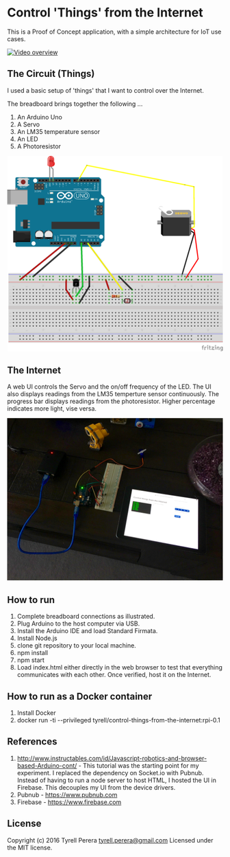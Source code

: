 # Control 'Things' from the Internet
This is a Proof of Concept application, with a simple architecture for IoT use cases.

[![Video overview](https://img.youtube.com/vi/F-WoFkbe0uc/0.jpg)](https://youtu.be/F-WoFkbe0uc "Video overview")


## The Circuit (Things)
I used a basic setup of 'things' that I want to control over the Internet.

The breadboard brings together the following ...

 1. An Arduino Uno 
 2. A Servo
 3. An LM35 temperature sensor
 4. An LED
 5. A Photoresistor
 
![Things circuit diagram](https://raw.githubusercontent.com/tyrell/control-things-from-the-internet/master/circuit/control-things-from-the-internet.png?token=AAvfoXWbH1XVzK6YvDV0Z3DYLoNjNpc9ks5XOAvzwA%3D%3D "Things circuit diagram")
 

## The Internet
A web UI controls the Servo and the on/off frequency of the LED. The UI also displays readings from the LM35 temperture sensor continuously. The progress bar displays readings from the photoresistor. Higher percentage indicates more light, vise versa.

![Demo Photo](https://raw.githubusercontent.com/tyrell/control-things-from-the-internet/master/circuit/demo-picture.png?token=AAvfoRKTzsJ-6WAqpflyjB_hRAdjU-g0ks5XOAucwA%3D%3D "Demo Photo")


## How to run
1. Complete breadboard connections as illustrated.
2. Plug Arduino to the host computer via USB.
3. Install the Arduino IDE and load Standard Firmata.
4. Install Node.js  
5. clone git repository to your local machine.
6. npm install
7. npm start
6. Load index.html either directly in the web browser to test that everything communicates with each other. Once verified, host it on the Internet.

## How to run as a Docker container
1. Install Docker
2. docker run -ti --privileged tyrell/control-things-from-the-internet:rpi-0.1

## References
1. http://www.instructables.com/id/Javascript-robotics-and-browser-based-Arduino-cont/ - This tutorial was the starting point for my experiment. I replaced the dependency on Socket.io with Pubnub. Instead of having to run a node server to host HTML, I hosted the UI in Firebase. This decouples my UI from the device drivers.
2. Pubnub - https://www.pubnub.com
3. Firebase - https://www.firebase.com


## License
Copyright (c) 2016 Tyrell Perera <tyrell.perera@gmail.com>
Licensed under the MIT license.
